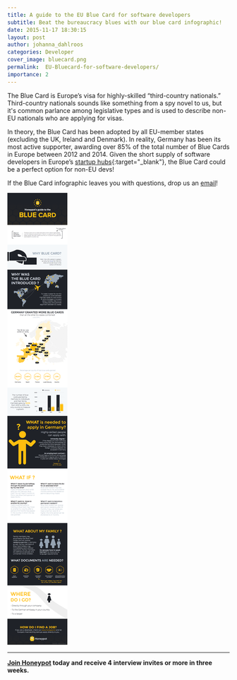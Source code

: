 ```yaml
---
title: A guide to the EU Blue Card for software developers
subtitle: Beat the bureaucracy blues with our blue card infographic!
date: 2015-11-17 18:30:15
layout: post
author: johanna_dahlroos
categories: Developer
cover_image: bluecard.png
permalink:  EU-Bluecard-for-software-developers/
importance: 2
---
```


The Blue Card is Europe’s visa for highly-skilled “third-country nationals.” Third-country nationals sounds like something from a spy novel to us, but it's common parlance among legislative types and is used to describe non-EU nationals who are applying for visas.

<!--more--> 


In theory, the Blue Card has been adopted by all EU-member states (excluding the UK, Ireland and Denmark). In reality,  Germany  has been its most active supporter, awarding over 85% of the total number of Blue Cards in Europe between 2012 and 2014. Given the short supply of software developers in Europe’s [startup hubs][2]{:target="_blank"}, the Blue Card could be a perfect option for non-EU devs!

If the Blue Card infographic leaves you with questions, drop us an [email][1]!

![blue-card-infographic](/assets/images/Blue-card-infographic.png)

* * * 

**[Join Honeypot](https://app.honeypot.io/users/sign_up?utm_source=blog&utm_medium=organic&utm_term=e&utm_content=151104&utm_campaign=dev-no) today and receive 4 interview invites or more in three weeks.**

[1]: mailto:hello@honeypot.io "Hello Honeypot"
[2]: https://www.honeypot.io/users/sign_up?utm_source=blog "Developer jobs in Europe"
